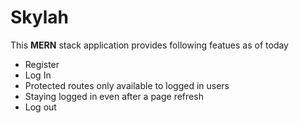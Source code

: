 # Skylah

This **MERN** stack application provides following featues as of today
* Register
* Log In
* Protected routes only available to logged in users
* Staying logged in even after a page refresh
* Log out
